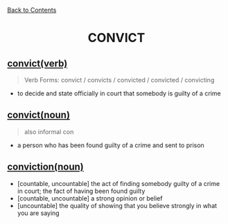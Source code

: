 ﻿[Back to Contents](../../../README.md)

# <p style="text-align: center;">CONVICT</p>

## [convict(verb)](https://www.oxfordlearnersdictionaries.com/definition/english/convict_1)
> Verb Forms: convict / convicts / convicted / convicted / convicting
- to decide and state officially in court that somebody is guilty of a crime

## [convict(noun)](https://www.oxfordlearnersdictionaries.com/definition/english/convict_2)
> also informal con
- a person who has been found guilty of a crime and sent to prison

## [conviction(noun)](https://www.oxfordlearnersdictionaries.com/definition/english/conviction)
- [countable, uncountable] the act of finding somebody guilty of a crime in court; the fact of having been found guilty
- [countable, uncountable] a strong opinion or belief
- [uncountable] the quality of showing that you believe strongly in what you are saying
